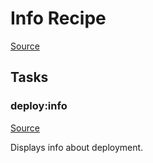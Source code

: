<!-- DO NOT EDIT THIS FILE! -->
<!-- Instead edit recipe/deploy/info.php -->
<!-- Then run bin/docgen -->

# Info Recipe

[Source](/recipe/deploy/info.php)



## Tasks

### deploy:info
[Source](https://github.com/deployphp/deployer/blob/master/recipe/deploy/info.php#L5)

Displays info about deployment.




